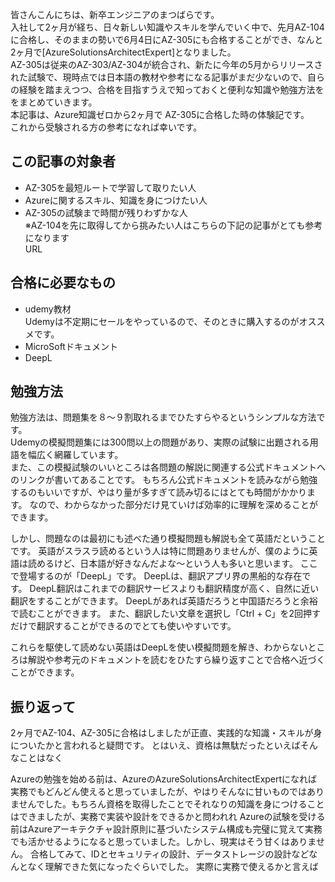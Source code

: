 皆さんこんにちは、新卒エンジニアのまつばらです。<br>
入社して2ヶ月が経ち、日々新しい知識やスキルを学んでいく中で、先月AZ-104に合格し、そのままの勢いで6月4日にAZ-305にも合格することができ、なんと2ヶ月で[AzureSolutionsArchitectExpert]となりました。<br>
AZ-305は従来のAZ-303/AZ-304が統合され、新たに今年の5月からリリースされた試験で、現時点では日本語の教材や参考になる記事がまだ少ないので、自らの経験を踏まえつつ、合格を目指すうえで知っておくと便利な知識や勉強方法ををまとめていきます。<br>
本記事は、Azure知識ゼロから2ヶ月で AZ-305に合格した時の体験記です。<br>
これから受験される方の参考になれば幸いです。

## この記事の対象者
- AZ-305を最短ルートで学習して取りたい人
- Azureに関するスキル、知識を身につけたい人
- AZ-305の試験まで時間が残りわずかな人<br>
※AZ-104を先に取得してから挑みたい人はこちらの下記の記事がとても参考になります<br>
URL

## 合格に必要なもの
- udemy教材<br>
Udemyは不定期にセールをやっているので、そのときに購入するのがオススメです。
- MicroSoftドキュメント
- DeepL

## 勉強方法

勉強方法は、問題集を８〜９割取れるまでひたすらやるというシンプルな方法です。<br>
Udemyの模擬問題集には300問以上の問題があり、実際の試験に出題される用語を幅広く網羅しています。<br>
また、この模擬試験のいいところは各問題の解説に関連する公式ドキュメントへのリンクが書いてあることです。
もちろん公式ドキュメントを読みながら勉強するのもいいですが、やはり量が多すぎて読み切るにはとても時間がかかります。
なので、わからなかった部分だけ見ていけば効率的に理解を深めることができます。

しかし、問題なのは最初にも述べた通り模擬問題も解説も全て英語だということです。
英語がスラスラ読めるという人は特に問題ありませんが、僕のように英語は読めるけど、日本語が好きなんだよな〜という人も多いと思います。
ここで登場するのが「DeepL」です。
DeepLは、翻訳アプリ界の黒船的な存在です。
DeepL翻訳はこれまでの翻訳サービスよりも翻訳精度が高く、自然に近い翻訳をすることができます。
DeepLがあれば英語だろうと中国語だろうと余裕で読むことができます。
また、翻訳したい文章を選択し「Ctrl + C」を2回押すだけで翻訳することができるのでとても使いやすいです。

これらを駆使して読めない英語はDeepLを使い模擬問題を解き、わからないところは解説や参考元のドキュメントを読むをひたすら繰り返すことで合格へ近づくことができます。


## 振り返って
2ヶ月でAZ-104、AZ-305に合格はしましたが正直、実践的な知識・スキルが身についたかと言われると疑問です。
とはいえ、資格は無駄だったといえばそんなことはなく


Azureの勉強を始める前は、AzureのAzureSolutionsArchitectExpertになれば実務でもどんどん使えると思っていましたが、やはりそんなに甘いものではありませんでした。もちろん資格を取得したことでそれなりの知識を身につけることはできましたが、実務で実装や設計をできるかと問われれ
Azureの試験を受ける前はAzureアーキテクチャ設計原則に基づいたシステム構成も完璧に覚えて実務でも活かせるようになると思っていました。しかし、現実はそう甘くはありません。
合格してみて、IDとセキュリティの設計、データストレージの設計などなんとなく理解できた気になったぐらいでした。
実際に実務で使えるかと言えば

